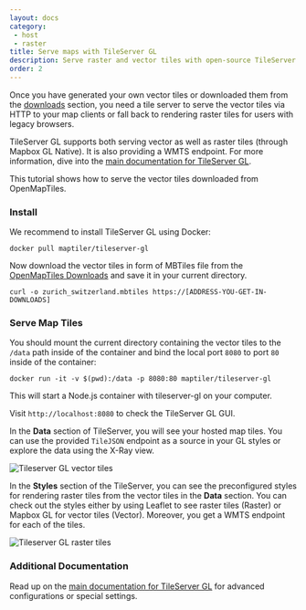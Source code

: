```yaml
---
layout: docs
category:
 - host
 - raster
title: Serve maps with TileServer GL
description: Serve raster and vector tiles with open-source TileServer GL
order: 2
---
```


Once you have generated your own vector tiles or downloaded them from the [downloads](http://openmaptiles.org/downloads) section, you need a tile server to serve the vector tiles via HTTP to your map clients or fall back to rendering raster tiles for users with legacy browsers.

TileServer GL supports both serving vector as well as raster tiles (through Mapbox GL Native). It is also providing a WMTS endpoint. For more information, dive into the [main documentation for TileServer GL](https://tileserver.readthedocs.io/en/latest/).

This tutorial shows how to serve the vector tiles downloaded from OpenMapTiles.

### Install

We recommend to install TileServer GL using Docker:

```
docker pull maptiler/tileserver-gl
```

Now download the vector tiles in form of MBTiles file from the [OpenMapTiles Downloads](https://data.maptiler.com/downloads/) and save it in your current directory.

```
curl -o zurich_switzerland.mbtiles https://[ADDRESS-YOU-GET-IN-DOWNLOADS]
```

### Serve Map Tiles

You should mount the current directory containing the vector tiles to the `/data` path inside of the container and bind the local port `8080` to port `80` inside of the container:

```
docker run -it -v $(pwd):/data -p 8080:80 maptiler/tileserver-gl
```

This will start a Node.js container with tileserver-gl on your computer.

Visit `http://localhost:8080` to check the TileServer GL GUI.

In the **Data** section of TileServer, you will see your hosted map tiles. You can use the provided `TileJSON` endpoint as a source in your GL styles or explore the data using the X-Ray view.

![Tileserver GL vector tiles](/media/tileserver_gl_vector_tiles.png)

In the **Styles** section of the TileServer, you can see the preconfigured styles for rendering raster tiles from the vector tiles in the **Data** section. You can check out the styles either by using Leaflet to see raster tiles (Raster) or Mapbox GL for vector tiles (Vector). Moreover, you get a WMTS endpoint for each of the tiles.

![Tileserver GL raster tiles](/media/tileserver_gl_styles.png)


### Additional Documentation

Read up on the [main documentation for TileServer GL](https://tileserver.readthedocs.io/en/latest/) for advanced configurations or special settings.
